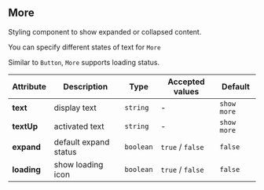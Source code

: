 ## More

Styling component to show expanded or collapsed content.

<ex-code name="ex-more-basic"/>

You can specify different states of text for <code>More</code>

</ex-code>

<ex-code name="ex-more-default"/></ex-code>

<ex-code name="ex-more-loading"/>

Similar to <code>Button</code>, <code>More</code> supports loading status.

</ex-code>

<ex-footer edit-link="https://github.com/zeit-ui/vue/edit/master/docs/en-us/components/more.md">

| Attribute | Description | Type | Accepted values | Default
| ---------- | ---------- | ---- |  -------------- | ------ |
| **text** | display text | `string` | - | `show more` |
| **textUp** | activated text  | `string` | - | `show more` |
| **expand** | default expand status | `boolean` | `true` / `false` | `false` |
| **loading** | show loading icon | `boolean` | `true` / `false` | `false` |

</ex-footer>
